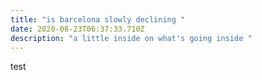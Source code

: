```yaml
---
title: "is barcelona slowly declining "
date: 2020-08-23T06:37:33.710Z
description: "a little inside on what's going inside "
---
```

test